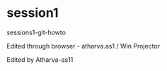 # session1
sessions1-git-howto


Edited through browser - atharva.as1 / Win Projector

Edited by Atharva-as11
